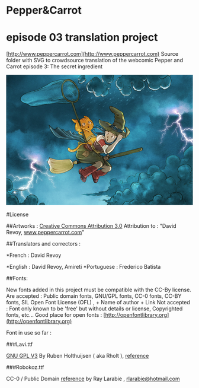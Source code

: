 # Pepper&Carrot
# episode 03 translation project

[http://www.peppercarrot.com](http://www.peppercarrot.com)
Source folder with SVG to crowdsource translation of the webcomic Pepper and Carrot episode 3: The secret ingredient

![alt tag](gfx_Pepper-and-Carrot_by-David-Revoy_E03.png)

#License

##Artworks : 
[Creative Commons Attribution 3.0](https://creativecommons.org/licenses/by/3.0/)
Attribution to : "David Revoy, www.peppercarrot.com"

##Translators and correctors : 

*French : David Revoy

*English : David Revoy, Amireti
*Portuguese : Frederico Batista

##Fonts:

New fonts added in this project must be compatible with the CC-By license.
Are accepted : Public domain fonts, GNU/GPL fonts, CC-0 fonts, CC-BY fonts, SIL Open Font License (OFL) ,  + Name of author + Link
Not accepted : Font only known to be 'free' but without details or license, Copyrighted fonts, etc...
Good place for open fonts : [http://openfontlibrary.org](http://openfontlibrary.org)

Font in use so far :

###Lavi.ttf

[GNU GPL V3](http://www.gnu.org/copyleft/gpl.html)
By Ruben Holthuijsen ( aka Rholt ), [reference](http://www.dafont.com/lavi.font)

###Robokoz.ttf

CC-0 / Public Domain [reference](http://dafont.me/view_file/175/UmVhZF9NZS50eHQ=/read_me.txt)
by Ray Larabie , rlarabie@hotmail.com
